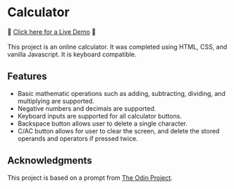 # Calculator
:star2: [Click here for a Live Demo](https://lisalbi.github.io/calculator/) :star2: <br><br>
This project is an online calculator. It was completed using HTML, CSS, and vanilla Javascript. It is keyboard compatible.

## Features
* Basic mathematic operations such as adding, subtracting, dividing, and multiplying are supported.
* Negative numbers and decimals are supported.
* Keyboard inputs are supported for all calculator buttons.
* Backspace button allows user to delete a single character.
* C/AC button allows for user to clear the screen, and delete the stored operands and operators if pressed twice.

## Acknowledgments
This project is based on a prompt from [The Odin Project](https://www.theodinproject.com/paths/foundations/courses/foundations/lessons/calculator).

